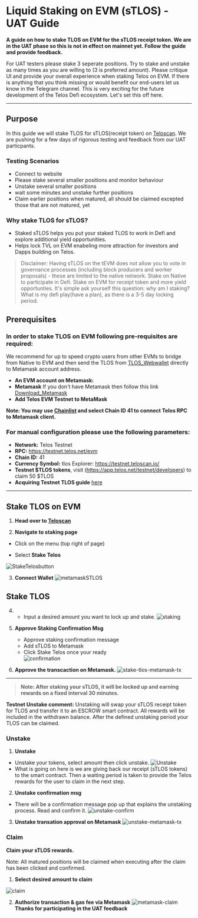 # Liquid Staking on EVM (sTLOS) - UAT Guide

__A guide on how to stake TLOS on EVM for the sTLOS receipt token. We are in the UAT phase so this is not in effect on mainnet yet. Follow the guide and provide feedback.__

For UAT testers please stake 3 seperate positions. Try to stake and unstake as many times as you are willing to (3 is preferred amount). Please critique UI and provide your overall experience when staking Telos on EVM. If there is anything that you think missing or would benefit our end-users let us know in the Telegram channel. This is very exciting for the future development of the Telos Defi ecosystem. Let's set this off here. 

-------   --                    ------

## Purpose
In this guide we will stake TLOS for sTLOS(receipt token) on [Teloscan](http://teloscan.io). We are pushing for a few days of rigorous testing and feedback from our UAT particpants. 

### Testing Scenarios

- Connect to website
- Please stake several smaller positions and monitor behaviour
- Unstake several smaller positions
- wait some minutes and unstake further positions
- Claim earlier positions when matured, all should be claimed excepted those that are not matured, yet

### Why stake TLOS for sTLOS?
- Staked sTLOS helps you put your staked TLOS to work in Defi and explore additional yield opportunities.
- Helps lock TVL on EVM enabeling more attraction for investors and Dapps building on Telos. 

>   Disclaimer: Having sTLOS on the tEVM does not allow    you to vote in governance processes (including block producers and worker proposals) - these are limited to the native network. Stake on Native to participate in Defi. Stake on EVM for receipt token and more yield opportunties. It's simple ask yourself this question: why am I staking? What is my defi play(have a plan), as there is a 3-5 day locking period.

## Prerequisites

### In order to stake TLOS on EVM following pre-requisites are required:

We recommend for up to speed crypto users from other EVMs to bridge from Native to EVM and then send the TLOS from [TLOS_Webwallet](https://wallet.telos.net/) directly to Metamask account address. 


- **An EVM account on Metamask:**
- **Metamask** If you don't have Metamask then follow this link [Download_Metamask](https://metamask.io/download/)
- **Add Telos EVM Testnet to MetaMask**

__Note: You may use [Chainlist](https://chainlist.org/) and select Chain ID 41 to connect Telos RPC to Metamask client.__

### For manual configuration please use the following parameters:

- **Network:** Telos Testnet
- **RPC:** https://testnet.telos.net/evm
- **Chain ID:** 41
- **Currency Symbol:** tlos
Explorer: https://testnet.teloscan.io/
- **Testnet $TLOS tokens**, visit (https://app.telos.net/testnet/developers) to claim 50
 $TLOS
- **Acquiring Testnet TLOS guide** [here](https://docs.telos.net/quickstart/evm/testnet_tutorial)

------        ---           --------- 
## Stake TLOS on EVM

1. **Head over to [Teloscan](https://www.teloscan.io)**
 

2. **Navigate to staking page**

- Click on the menu (top right of page)

- Select **Stake Telos**

![StakeTelosbutton](/img/StakeTelosbutton.png)

3. **Connect Wallet** 
![metamaskSTLOS](/img/metamaskSTLOS.png)


## Stake TLOS 
4. - Input a desired amount you want to lock up and stake. 
 ![staking](/img/stake-on-evm.png)

5. **Approve Staking Confirmation Msg**
    - Approve staking confirmation message
    - Add sTLOS to Metamask
    - Click Stake Telos once your ready   
![confirmation](/img/staking-confirmation.png)
6. **Approve the transcaction on Metamask.**
![stake-tlos-metamask-tx](/img/stake-tlos-metamask-tx.png)
-------        --                    ------ 
 > **Note: After staking your sTLOS, it will be locked up and earning rewards on a fixed interval 30 minutes.**
 


**Testnet Unstake comment:**
Unstaking will swap your sTLOS receipt token for TLOS and transfer it to an ESCROW smart contract. All rewards will be included in the withdrawn balance. After the defined unstaking period your TLOS can be claimed.

### Unstake
1. **Unstake**
- Unstake your tokens, select amount then click unstake.
![Unstake](/img/Unstake-tlos.png)
- What is going on here is we are giving back our receipt (sTLOS tokens) to the smart contract. Then a waiting period is taken to provide the Telos rewards for the user to claim in the next step. 
2. **Unstake confirmation msg**
- There will be a confirmation message pop up that explains the unstaking process. Read and confirm it. 
![unstake-confirm](/img/unstaking-confirmation.png)
3. **Unstake transation approval on Metamask** 
![unstake-metamask-tx](/img/unstake-meta.png)

### Claim

**Claim your sTLOS rewards.**

Note: All matured positions will be claimed when executing after the claim has been clicked and confirmed.

1. **Select desired amount to claim**

![claim](/img/Claim-TLOS.png)

2. **Authorize transaction & gas fee via Metamask**
![metamask-claim](/img/claim-TLOS-metamask.png)
**Thanks for participating in the UAT feedback**
